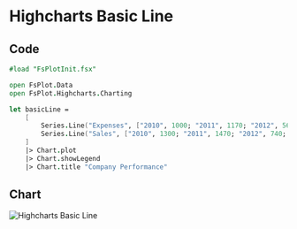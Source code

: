 Highcharts Basic Line
=====================

Code
----

```fsharp
#load "FsPlotInit.fsx"

open FsPlot.Data
open FsPlot.Highcharts.Charting

let basicLine =
    [
        Series.Line("Expenses", ["2010", 1000; "2011", 1170; "2012", 560; "2013", 1030])
        Series.Line("Sales", ["2010", 1300; "2011", 1470; "2012", 740; "2013", 1330])
    ]
    |> Chart.plot
    |> Chart.showLegend
    |> Chart.title "Company Performance"
```
Chart
-----

![Highcharts Basic Line](https://raw.github.com/TahaHachana/FsPlot/master/Src/screenshots/HighchartsBasicLine.PNG)